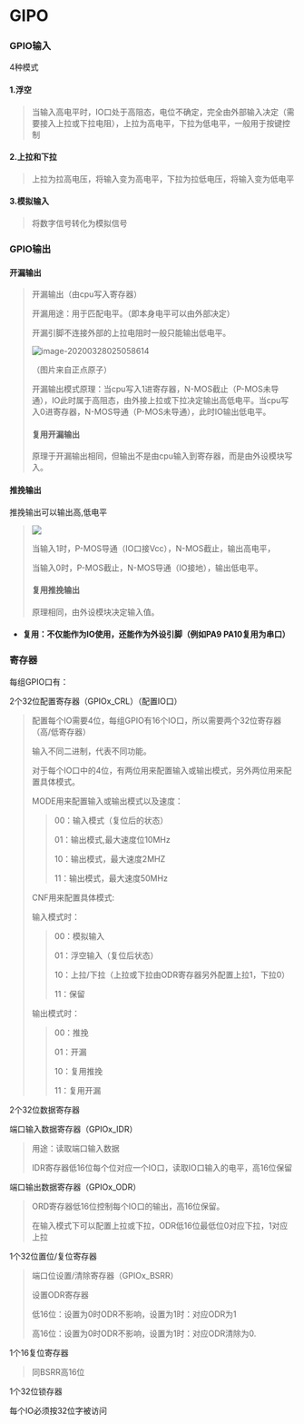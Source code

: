 # GIPO

###  GPIO输入

4种模式

#### 1.浮空

> 当输入高电平时，IO口处于高阻态，电位不确定，完全由外部输入决定（需要接入上拉或下拉电阻），上拉为高电平，下拉为低电平，一般用于按键控制

#### 2.上拉和下拉

>上拉为拉高电压，将输入变为高电平，下拉为拉低电压，将输入变为低电平

#### 3.模拟输入

> 将数字信号转化为模拟信号

### GPIO输出

#### 开漏输出

> 开漏输出（由cpu写入寄存器）
>
> 开漏用途：用于匹配电平。（即本身电平可以由外部决定）
>
> 开漏引脚不连接外部的上拉电阻时一般只能输出低电平。
>
> ![image-20200328025058614](C:\Users\86189\AppData\Roaming\Typora\typora-user-images\image-20200328025058614.png)
>
> （图片来自正点原子）
>
> 开漏输出模式原理：当cpu写入1进寄存器，N-MOS截止（P-MOS未导通），IO此时属于高阻态，由外接上拉或下拉决定输出高低电平。当cpu写入0进寄存器，N-MOS导通（P-MOS未导通），此时IO输出低电平。
>
> 
>
> #### 复用开漏输出
>
> 原理于开漏输出相同，但输出不是由cpu输入到寄存器，而是由外设模块写入。

#### 推挽输出

推挽输出可以输出高,低电平

> ![](C:\Users\86189\AppData\Roaming\Typora\typora-user-images\image-20200328031805151.png)
>
> 当输入1时，P-MOS导通（IO口接Vcc），N-MOS截止，输出高电平，
>
> 当输入0时，P-MOS截止，N-MOS导通（IO接地），输出低电平。
>
> #### 复用推挽输出
>
> 原理相同，由外设模块决定输入值。

* #### 复用：不仅能作为IO使用，还能作为外设引脚（例如PA9 PA10复用为串口）

### 寄存器

每组GPIO口有：

2个32位配置寄存器（GPIOx_CRL）（配置IO口）

> 配置每个IO需要4位，每组GPIO有16个IO口，所以需要两个32位寄存器（高/低寄存器）
>
> 输入不同二进制，代表不同功能。
>
> 对于每个IO口中的4位，有两位用来配置输入或输出模式，另外两位用来配置具体模式。
>
> MODE用来配置输入或输出模式以及速度：
>
> > 00：输入模式（复位后的状态）
> >
> > 01：输出模式,最大速度位10MHz
> >
> > 10：输出模式，最大速度2MHZ
> >
> > 11：输出模式，最大速度50MHz
>
> CNF用来配置具体模式:
>
> 输入模式时：
>
> > 00：模拟输入
> >
> > 01：浮空输入（复位后状态）
> >
> > 10：上拉/下拉（上拉或下拉由ODR寄存器另外配置上拉1，下拉0）
> >
> > 11：保留
>
> 输出模式时：
>
> >00：推挽
> >
> >01：开漏
> >
> >10：复用推挽
> >
> >11：复用开漏

2个32位数据寄存器

端口输入数据寄存器（GPIOx_IDR）

> 用途：读取端口输入数据
>
> IDR寄存器低16位每个位对应一个IO口，读取IO口输入的电平，高16位保留

端口输出数据寄存器（GPIOx_ODR）

> ORD寄存器低16位控制每个IO口的输出，高16位保留。
>
> 在输入模式下可以配置上拉或下拉，ODR低16位最低位0对应下拉，1对应上拉

1个32位置位/复位寄存器

> 端口位设置/清除寄存器（GPIOx_BSRR）
>
> 设置ODR寄存器
>
> 低16位：设置为0时ODR不影响，设置为1时：对应ODR为1
>
> 高16位：设置为0时ODR不影响，设置为1时：对应ODR清除为0.

1个16复位寄存器

> 同BSRR高16位

1个32位锁存器

每个IO必须按32位字被访问 

